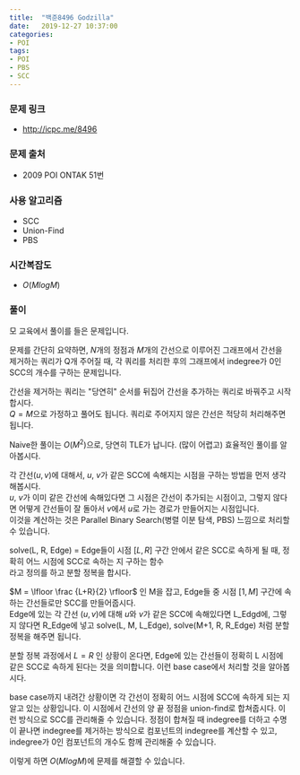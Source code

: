 ```yaml
---
title:  "백준8496 Godzilla"
date:   2019-12-27 10:37:00
categories:
- POI
tags:
- POI
- PBS
- SCC
---
```


### 문제 링크
* http://icpc.me/8496

### 문제 출처
* 2009 POI ONTAK 51번

### 사용 알고리즘
* SCC
* Union-Find
* PBS

### 시간복잡도
* $O(M log M)$

### 풀이
모 교육에서 풀이를 들은 문제입니다.

문제를 간단히 요약하면, $N$개의 정점과 $M$개의 간선으로 이루어진 그래프에서 간선을 제거하는 쿼리가 Q개 주어질 때, 각 쿼리를 처리한 후의 그래프에서 indegree가 0인 SCC의 개수를 구하는 문제입니다.

간선을 제거하는 쿼리는 "당연히" 순서를 뒤집어 간선을 추가하는 쿼리로 바꿔주고 시작합시다.<br>
$Q = M$으로 가정하고 풀어도 됩니다. 쿼리로 주어지지 않은 간선은 적당히 처리해주면 됩니다.

Naive한 풀이는 $O(M^2)$으로, 당연히 TLE가 납니다. (많이 어렵고) 효율적인 풀이를 알아봅시다.

각 간선$(u, v)$에 대해서, $u$, $v$가 같은 SCC에 속해지는 시점을 구하는 방법을 먼저 생각해봅시다.<br>
$u$, $v$가 이미 같은 간선에 속해있다면 그 시점은 간선이 추가되는 시점이고, 그렇지 않다면 어떻게 간선들이 잘 돌아서 $v$에서 $u$로 가는 경로가 만들어지는 시점입니다.<br>
이것을 계산하는 것은 Parallel Binary Search(병렬 이분 탐색, PBS) 느낌으로 처리할 수 있습니다.

solve(L, R, Edge) = Edge들이 시점 $[L, R]$ 구간 안에서 같은 SCC로 속하게 될 때, 정확히 어느 시점에 SCC로 속하는 지 구하는 함수<br>
라고 정의를 하고 분할 정복을 합시다.

$M = \lfloor \frac {L+R}{2} \rfloor$ 인 M을 잡고, Edge들 중 시점 $[1, M]$ 구간에 속하는 간선들로만 SCC를 만들어줍시다.<br>
Edge에 있는 각 간선 $(u, v)$에 대해 $u$와 $v$가 같은 SCC에 속해있다면 L_Edgd에, 그렇지 않다면 R_Edge에 넣고 solve(L, M, L_Edge), solve(M+1, R, R_Edge) 처럼 분할 정복을 해주면 됩니다.

분할 정복 과정에서 $L = R$ 인 상황이 온다면, Edge에 있는 간선들이 정확히 L 시점에 같은 SCC로 속하게 된다는 것을 의미합니다. 이런 base case에서 처리할 것을 알아봅시다.

base case까지 내려간 상황이면 각 간선이 정확히 어느 시점에 SCC에 속하게 되는 지 알고 있는 상황입니다. 이 시점에서 간선의 양 끝 정점을 union-find로 합쳐줍시다. 이런 방식으로 SCC를 관리해줄 수 있습니다. 정점이 합쳐질 때 indegree를 더하고 수명이 끝나면 indegree를 제거하는 방식으로 컴포넌트의 indegree를 계산할 수 있고, indegree가 0인 컴포넌트의 개수도 함께 관리해줄 수 있습니다.

이렇게 하면 $O(M log M)$에 문제를 해결할 수 있습니다.
